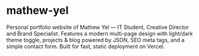 # mathew-yel
Personal portfolio website of Mathew Yel — IT Student, Creative Director and Brand Specialist. Features a modern multi-page design with light/dark theme toggle, projects &amp; blog powered by JSON, SEO meta tags, and a simple contact form. Built for fast, static deployment on Vercel.
